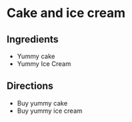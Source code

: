 # Cake and ice cream

## Ingredients
* Yummy cake
* Yummy Ice Cream

## Directions
* Buy yummy cake
* Buy yummy ice cream
